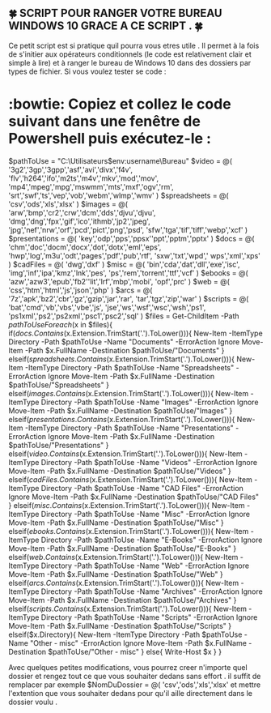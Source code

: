 
## :four_leaf_clover: SCRIPT POUR RANGER VOTRE BUREAU WINDOWS 10 GRACE A CE SCRIPT . :four_leaf_clover:
Ce petit script est si pratique quil pourra vous etres utile . Il permet à la fois de s'initier aux opérateurs conditionnels (le code est relativement clair et simple à lire) et à ranger le bureau de Windows 10 dans des dossiers par types de fichier. Si vous voulez tester se code :
# :bowtie: Copiez et collez le code suivant dans une fenêtre de Powershell puis exécutez-le : 

$pathToUse = "C:\Utilisateurs\$env:username\Bureau"
$video = @(
'3g2','3gp','3gpp','asf','avi','divx','f4v',
'flv','h264','ifo','m2ts','m4v','mkv','mod','mov',
'mp4','mpeg','mpg','mswmm','mts','mxf','ogv','rm',
'srt','swf','ts','vep','vob','webm','wlmp','wmv'
)
$spreadsheets = @(
'csv','ods','xls','xlsx'
)
$images = @(
'arw','bmp','cr2','crw','dcm','dds','djvu','djvu',
'dmg','dng','fpx','gif','ico','ithmb','jp2','jpeg',
'jpg','nef','nrw','orf','pcd','pict','png','psd',
'sfw','tga','tif','tiff','webp','xcf'
)
$presentations = @(
'key','odp','pps','ppsx''ppt','pptm','pptx'
)
$docs = @(
'chm','doc','docm','docx','dot','dotx','eml','eps',
'hwp','log','m3u','odt','pages','pdf','pub','rtf',
'sxw','txt','wpd',' wps','xml','xps'
)
$cadFiles = @(
'dwg','dxf'
)
$misc = @(
'bin','cda','dat','dll','exe','isc',
'img','inf','ipa','kmz','lnk','pes',
'ps','rem','torrent','ttf','vcf'
)
$ebooks = @(
'azw','azw3','epub','fb2''lit','lrf','mbp','mobi',
'opf','prc'
)
$web = @(
'css','htm','html','js','json','php'
)
$arcs = @(
'7z','apk','bz2','cbr','gz','gzip','jar','rar',
'tar','tgz','zip','war'
)
$scripts = @(
'bat','cmd','vb','vbs','vbe','js',
'jse','ws','wsf','wsc','wsh','ps1',
'ps1xml','ps2','ps2xml','psc1','psc2','sql'
)
$files = Get-ChildItem -Path $pathToUse
Foreach ($x in $files){
if($docs.Contains($x.Extension.TrimStart('.').ToLower())){
New-Item -ItemType Directory -Path $pathToUse -Name "Documents" -ErrorAction Ignore
Move-Item -Path $x.FullName -Destination $pathToUse/"Documents"
}
elseif($spreadsheets.Contains($x.Extension.TrimStart('.').ToLower())){
New-Item -ItemType Directory -Path $pathToUse -Name "Spreadsheets" -ErrorAction Ignore
Move-Item -Path $x.FullName -Destination $pathToUse/"Spreadsheets"
}
elseif($images.Contains($x.Extension.TrimStart('.').ToLower())){
New-Item -ItemType Directory -Path $pathToUse -Name "Images" -ErrorAction Ignore
Move-Item -Path $x.FullName -Destination $pathToUse/"Images"
}
elseif($presentations.Contains($x.Extension.TrimStart('.').ToLower())){
New-Item -ItemType Directory -Path $pathToUse -Name "Presentations" -ErrorAction Ignore
Move-Item -Path $x.FullName -Destination $pathToUse/"Presentations"
}
elseif($video.Contains($x.Extension.TrimStart('.').ToLower())){
New-Item -ItemType Directory -Path $pathToUse -Name "Videos" -ErrorAction Ignore
Move-Item -Path $x.FullName -Destination $pathToUse/"Videos"
}
elseif($cadFiles.Contains($x.Extension.TrimStart('.').ToLower())){
New-Item -ItemType Directory -Path $pathToUse -Name "CAD Files" -ErrorAction Ignore
Move-Item -Path $x.FullName -Destination $pathToUse/"CAD Files"
}
elseif($misc.Contains($x.Extension.TrimStart('.').ToLower())){
New-Item -ItemType Directory -Path $pathToUse -Name "Misc" -ErrorAction Ignore
Move-Item -Path $x.FullName -Destination $pathToUse/"Misc"
}
elseif($ebooks.Contains($x.Extension.TrimStart('.').ToLower())){
New-Item -ItemType Directory -Path $pathToUse -Name "E-Books" -ErrorAction Ignore
Move-Item -Path $x.FullName -Destination $pathToUse/"E-Books"
}
elseif($web.Contains($x.Extension.TrimStart('.').ToLower())){
New-Item -ItemType Directory -Path $pathToUse -Name "Web" -ErrorAction Ignore
Move-Item -Path $x.FullName -Destination $pathToUse/"Web"
}
elseif($arcs.Contains($x.Extension.TrimStart('.').ToLower())){
New-Item -ItemType Directory -Path $pathToUse -Name "Archives" -ErrorAction Ignore
Move-Item -Path $x.FullName -Destination $pathToUse/"Archives"
}
elseif($scripts.Contains($x.Extension.TrimStart('.').ToLower())){
New-Item -ItemType Directory -Path $pathToUse -Name "Scripts" -ErrorAction Ignore
Move-Item -Path $x.FullName -Destination $pathToUse/"Scripts"
}
elseif($x.Directory){
New-Item -ItemType Directory -Path $pathToUse -Name "Other - misc" -ErrorAction Ignore
Move-Item -Path $x.FullName -Destination $pathToUse/"Other - misc"
}
else{
Write-Host $x
}
}

Avec quelques petites modifications, vous pourrez creer n'importe quel dossier et rengez tout ce que vous souhaiter dedans sans effort . il suffit de remplacer par exemple 
$NomDuDossier = @(
'csv','ods','xls','xlsx' et mettre l'extention que vous souhaiter dedans pour qu'il aille directement dans le dossier voulu .  
